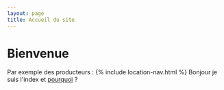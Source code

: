 ```yaml
---
layout: page
title: Accueil du site 
---
```


# Bienvenue

Par exemple des producteurs :
{% include location-nav.html %}
Bonjour je suis l'index et [pourquoi](pourquoi.md) ?